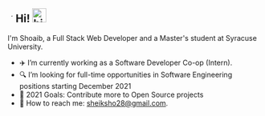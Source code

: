 <article class="markdown-body entry-content container-lg f5" itemprop="text"><h2><a id="user-content-hi-im-shoaib-" class="anchor" aria-hidden="true" href="#hi-im-shoaib-"><svg class="octicon octicon-link" viewBox="0 0 16 16" version="1.1" width="16" height="16" aria-hidden="true"><path fill-rule="evenodd" d="M7.775 3.275a.75.75 0 001.06 1.06l1.25-1.25a2 2 0 112.8F3 2.83l-2.5 2.5a2 2 0 01-2.83 0 .75.75 0 00-1.06 1.06 3.5 3.5 0 004.95 0l2.5-2.5a3.5 3.5 0 00-4.95-4.95l-1.25 1.25zm-4.69 9.64a2 2 0 010-2.83l2.5-2.5a2 2 0 012.83 0 .75.75 0 001.06-1.06 3.5 3.5 0 00-4.95 0l-2.5 2.5a3.5 3.5 0 004.95 4.95l1.25-1.25a.75.75 0 00-1.06-1.06l-1.25 1.25a2 2 0 01-2.83 0z">
</path></svg></a>Hi! <a target="_blank" rel="noopener noreferrer" href="https://user-images.githubusercontent.com/1303154/88677602-1635ba80-d120-11ea-84d8-d263ba5fc3c0.gif"><img src="https://user-images.githubusercontent.com/1303154/88677602-1635ba80-d120-11ea-84d8-d263ba5fc3c0.gif" width="28px" alt="hi" style="max-width:100%;"></a></h2>
<p> I'm Shoaib, a Full Stack Web Developer and a Master's student at Syracuse University.</p>
<ul>
<li>✈️ I’m currently working as a Software Developer Co-op (Intern).</li>
<li>🔍 I’m looking for full-time opportunities in Software Engineering positions starting December 2021</li>
<li>🥅 2021 Goals: Contribute more to Open Source projects</li>
<li>📧</g-emoji> How to reach me: <a href="mailto:sheikhso28@gmail.com">sheiksho28@gmail.com</a>.</li>
</ul>
<!---
ssheikh08/ssheikh08 is a ✨ special ✨ repository because its `README.md` (this file) appears on your GitHub profile.
You can click the Preview link to take a look at your changes.
--->
